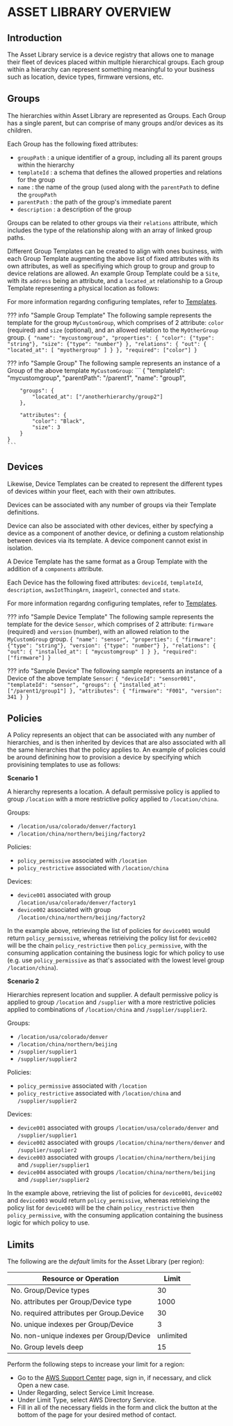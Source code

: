 # ASSET LIBRARY OVERVIEW

## Introduction

The Asset Library service is a device registry that allows one to manage their fleet of devices placed within multiple hierarchical groups.  Each group within a hierarchy can represent something meaningful to your business such as location, device types, firmware versions, etc.

## Groups

The hierarchies within Asset Library are represented as Groups.  Each Group has a single parent, but can comprise of many groups and/or devices as its children.

Each Group has the following fixed attributes: 

- `groupPath` : a unique identifier of a group, including all its parent groups within the hierarchy
- `templateId` : a schema that defines the allowed properties and relations for the group
- `name` : the name of the group (used along with the `parentPath` to define the `groupPath`
- `parentPath` : the path of the group's immediate parent
- `description` : a description of the group

Groups can be related to other groups via their `relations` attribute, which includes the type of the relationship along with an array of linked group paths.

Different Group Templates can be created to align with ones business, with each Group Template augmenting the above list of fixed attributes with its own attributes, as well as specifiying which group to group and group to device relations are allowed.  An example Group Template could be a `Site`, with its `address` being an attribute, and a `located_at` relationship to a Group Template representing a physical location as follows:

For more information regardng configuring templates, refer to [Templates](/projects/assetlibrary/templates-user).

??? info "Sample Group Template"
    The following sample represents the template for the group `MyCustomGroup`, which comprises of 2 attribute:  `color` (required) and `size` (optional), and an allowed relation to the `MyOtherGroup` group.
    ```
	{
		"name": "mycustomgroup",
		"properties": {
			"color": {"type": "string"},
			"size": {"type": "number"}
		},
		"relations": {
			"out": {
				"located_at": [
					"myothergroup"
				]
			}
		},
		"required": ["color"]
	}
    ```

??? info "Sample Group"
    The following sample represents an instance of a Group of the above template `MyCustomGroup`:
    ```
	{
		"templateId": "mycustomgroup",
		"parentPath": "/parent1",
		"name": "group1",
	
		"groups": {
			"located_at": ["/anotherhierarchy/group2"]
		},
		
		"attributes": {
			"color": "Black",
			"size": 3
		}
	}
    ```

## Devices

Likewise, Device Templates can be created to represent the different types of devices within your fleet, each with their own attributes.

Devices can be associated with any number of groups via their Template definitions.

Device can also be associated with other devices, either by specfying a device as a component of another device, or defining a custom relationship between devices via its template.  A device component cannot exist in isolation.

A Device Template has the same format as a Group Template with the addition of a `components` attribute.

Each Device has the following fixed attributes:  `deviceId`, `templateId`, `description`, `awsIotThingArn`, `imageUrl`, `connected` and `state`.

For more information regardng configuring templates, refer to [Templates](/projects/assetlibrary/templates-user).

??? info "Sample Device Template"
    The following sample represents the template for the device `Sensor`, which comprises of 2 attribute:  `firmware` (required) and `version` (number), with an allowed relation to the `MyCustomGroup` group.
    ```
	{
		"name": "sensor",
		"properties": {
			"firmware": {"type": "string"},
			"version": {"type": "number"}
		},
		"relations": {
			"out": {
				"installed_at": [
					"mycustomgroup"
				]
			}
		},
		"required": ["firmware"]
	}
    ```

??? info "Sample Device"
    The following sample represents an instance of a Device of the above template `Sensor`:
    ```
	{
		"deviceId": "sensor001",
		"templateId": "sensor",
		"groups": {
			"installed_at": ["/parent1/group1"]
		},
		"attributes": {
			"firmware": "F001",
			"version": 341
		}
	}
    ```

## Policies

A Policy represents an object that can be associated with any number of hierarchies, and is then inherited by devices that are also associated with all the same hierarchies that the policy applies to.  An example of policies could be around definining how to provision a device by specifying which provisining templates to use as follows:

__Scenario 1__

A hierarchy represents a location.  A default permissive policy is applied to group `/location` with a more restrictive policy applied to `/location/china`.

Groups:

- `/location/usa/colorado/denver/factory1`
- `/location/china/northern/beijing/factory2`

Policies:

- `policy_permissive` associated with `/location`
- `policy_restrictive` associated with `/location/china`

Devices:

- `device001` associated with group `/location/usa/colorado/denver/factory1`
- `device002` associated with group `/location/china/northern/beijing/factory2`

In the example above, retrieving the list of policies for `device001` would return `policy_permissive`, whereas retrieiving the policy list for `device002` will be the chain `policy_restrictive` then `policy_permissive`, with the consuming application containing the business logic for which policy to use (e.g. use `policy_permissive` as that's associated with the lowest level group `/location/china`).

__Scenario 2__

Hierarchies represent location and supplier.  A default permissive policy is applied to group `/location` and `/supplier` with a more restrictive policies applied to combinations of `/location/china` and `/supplier/supplier2`.

Groups:

- `/location/usa/colorado/denver`
- `/location/china/northern/beijing`
- `/supplier/supplier1`
- `/supplier/supplier2`

Policies:

- `policy_permissive` associated with `/location`
- `policy_restrictive` associated with `/location/china` and `/supplier/supplier2`

Devices:

- `device001` associated with groups `/location/usa/colorado/denver` and `/supplier/supplier1`
- `device002` associated with groups `/location/china/northern/denver` and `/supplier/supplier2`
- `device003` associated with groups `/location/china/northern/beijing` and `/supplier/supplier1`
- `device004` associated with groups `/location/china/northern/beijing` and `/supplier/supplier2`

In the example above, retrieving the list of policies for `device001`, `device002` and `device003` would return `policy_permissive`, whereas retrieiving the policy list for `device003` will be the chain `policy_restrictive` then `policy_permissive`, with the consuming application containing the business logic for which policy to use.


## Limits

The following are the *default* limits for the Asset Library (per region):

Resource or Operation  |  Limit
---|---
No. Group/Device types  |  30
No. attributes per Group/Device type  |  1000
No. required attributes per Group.Device  |  30
No. unique indexes per Group/Device  |  3
No. non-unique indexes per Group/Device  |  unlimited
No. Group levels deep | 15

Perform the following steps to increase your limit for a region:

- Go to the [AWS Support Center](https://console.aws.amazon.com/support/home#/) page, sign in, if necessary, and click Open a new case.
- Under Regarding, select Service Limit Increase.
- Under Limit Type, select AWS Directory Service.
- Fill in all of the necessary fields in the form and click the button at the bottom of the page for your desired method of contact.
